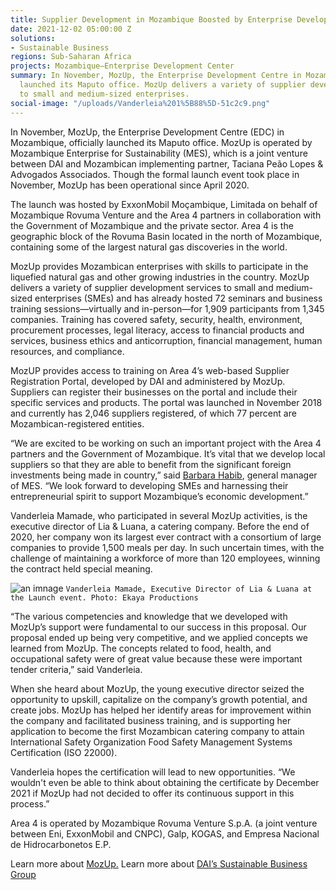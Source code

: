 ```yaml
---
title: Supplier Development in Mozambique Boosted by Enterprise Development Centre
date: 2021-12-02 05:00:00 Z
solutions:
- Sustainable Business
regions: Sub-Saharan Africa
projects: Mozambique—Enterprise Development Center
summary: In November, MozUp, the Enterprise Development Centre in Mozambique, officially
  launched its Maputo office. MozUp delivers a variety of supplier development services
  to small and medium-sized enterprises.
social-image: "/uploads/Vanderleia%201%5B88%5D-51c2c9.png"
---
```


In November, MozUp, the Enterprise Development Centre (EDC) in Mozambique, officially launched its Maputo office. MozUp is operated by Mozambique Enterprise for Sustainability (MES), which is a joint venture between DAI and Mozambican implementing partner, Taciana Peão Lopes & Advogados Associados. Though the formal launch event took place in November, MozUp has been operational since April 2020.

The launch was hosted by ExxonMobil Moçambique, Limitada on behalf of Mozambique Rovuma Venture and the Area 4 partners in collaboration with the Government of Mozambique and the private sector. Area 4 is the geographic block of the Rovuma Basin located in the north of Mozambique, containing some of the largest natural gas discoveries in the world.

MozUp provides Mozambican enterprises with skills to participate in the liquefied natural gas and other growing industries in the country. MozUp delivers a variety of supplier development services to small and medium-sized enterprises (SMEs) and has already hosted 72 seminars and business training sessions—virtually and in-person—for 1,909 participants from 1,345 companies. Training has covered safety, security, health, environment, procurement processes, legal literacy, access to financial products and services, business ethics and anticorruption, financial management, human resources, and compliance.

MozUP provides access to training on Area 4’s web-based Supplier Registration Portal, developed by DAI and administered by MozUp. Suppliers can register their businesses on the portal and include their specific services and products. The portal was launched in November 2018 and currently has 2,046 suppliers registered, of which 77 percent are Mozambican-registered entities.

“We are excited to be working on such an important project with the Area 4 partners and the Government of Mozambique. It’s vital that we develop local suppliers so that they are able to benefit from the significant foreign investments being made in country,” said [Barbara Habib](https://www.dai.com/who-we-are/our-team/barbara-habib), general manager of MES. “We look forward to developing SMEs and harnessing their entrepreneurial spirit to support Mozambique’s economic development.”

Vanderleia Mamade, who participated in several MozUp activities, is the executive director of Lia & Luana, a catering company. Before the end of 2020, her company won its largest ever contract with a consortium of large companies to provide 1,500 meals per day. In such uncertain times, with the challenge of maintaining a workforce of more than 120 employees, winning the contract held special meaning.

![an imnage](/uploads/Vanderleia%201%5B88%5D.png)
`Vanderleia Mamade, Executive Director of Lia & Luana at the Launch event. Photo: Ekaya Productions`

“The various competencies and knowledge that we developed with MozUp’s support were fundamental to our success in this proposal. Our proposal ended up being very competitive, and we applied concepts we learned from MozUp. The concepts related to food, health, and occupational safety were of great value because these were important tender criteria,” said Vanderleia.

When she heard about MozUp, the young executive director seized the opportunity to upskill, capitalize on the company’s growth potential, and create jobs. MozUp has helped her identify areas for improvement within the company and facilitated business training, and is supporting her application to become the first Mozambican catering company to attain International Safety Organization Food Safety Management Systems Certification (ISO 22000).

Vanderleia hopes the certification will lead to new opportunities. “We wouldn't even be able to think about obtaining the certificate by December 2021 if MozUp had not decided to offer its continuous support in this process.”

Area 4 is operated by Mozambique Rovuma Venture S.p.A. (a joint venture between Eni, ExxonMobil and CNPC), Galp, KOGAS, and Empresa Nacional de Hidrocarbonetos E.P. 

Learn more about [MozUp.](https://mozup.org/) Learn more about [DAI’s Sustainable Business Group](https://www.dai.com/our-work/solutions/sustainable-business)
